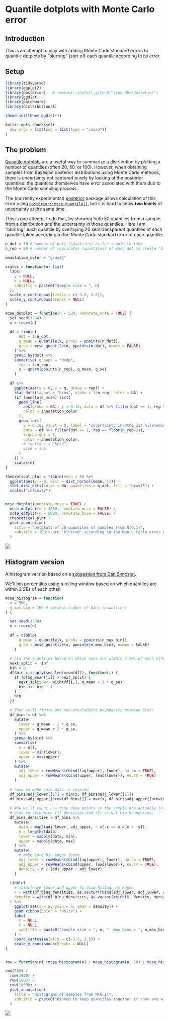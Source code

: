 Quantile dotplots with Monte Carlo error
================

## Introduction

This is an attempt to play with adding Monte Carlo standard errors to
quantile dotplots by “blurring” (sort of) each quantile according to its
error.

## Setup

``` r
library(tidyverse)
library(ggplot2)
library(posterior)   # remotes::install_github("stan-dev/posterior")
library(ggdist)
library(patchwork)
library(distributional)

theme_set(theme_ggdist())

knitr::opts_chunk$set(
  dev.args = list(png = list(type = "cairo"))
)
```

## The problem

[Quantile
dotplots](https://github.com/mjskay/when-ish-is-my-bus/blob/master/quantile-dotplots.md)
are a useful way to summarize a distribution by plotting a number of
quantiles (often 20, 50, or 100). However, when obtaining samples from
Bayesian posterior distributions using Monte Carlo methods, there is
uncertainty not captured purely by looking at the posterior quantiles:
the quantiles themselves have error associated with them due to the
Monte Carlo sampling process.

The (currently experimental) [posterior](https://mc-stan.org/posterior/)
package allows calculation of this error using
[`posterior::mcse_quantile()`](https://mc-stan.org/posterior/reference/mcse_quantile.html),
but it is hard to show **two levels** of uncertainty at the same time.

This is one attempt to do that, by showing both 50 quantiles from a
sample from a distribution *and* the uncertainty in those quantiles.
Here I am “blurring” each quantile by overlaying 20 semitransparent
quantiles of each quantile taken according to the Monte Carlo standard
error of each quantile:

``` r
n_dot = 50 # number of dots (quantiles) of the sample to take
n_rep = 20 # number of replicates (quantiles) of each dot to create "blur"

annotation_color = "gray25"

scales = function(n) list(
  labs(
    y = NULL,
    x = NULL,
    subtitle = paste0("Sample size = ", n)
  ),
  scale_x_continuous(limits = c(-3.5, 3.5)),
  scale_y_continuous(breaks = NULL)
)

mcse_dotplot = function(n = 500, annotate_mcse = TRUE) {
  set.seed(1234)
  x = rnorm(n)
  
  df = tibble(
      dot = 1:n_dot,
      q_mean = quantile(x, probs = ppoints(n_dot)),
      q_se = mcse_quantile(x, ppoints(n_dot), names = FALSE)
    ) %>%
    group_by(dot) %>%
    summarise(.groups = "drop",
      rep = 1:n_rep,
      q = qnorm(ppoints(n_rep), q_mean, q_se)
    )
  
  df %>%
    ggplot(aes(y = 0, x = q, group = rep)) +
    stat_dots(layout = "bins", alpha = 1/n_rep, color = NA) +
    (if (annotate_mcse) list(
      geom_line(
        aes(group = NA), y = 0.14, data = df %>% filter(dot == 1, rep %in% range(rep)),
        color = annotation_color
      ),
      geom_text(
        y = 0.18, vjust = 0, label = "uncertainty in\nthe 1st %ile\ndue to Monte\nCarlo error",
        data = df %>% filter(dot == 1, rep == floor(n_rep/2)),
        lineheight = 1,
        color = annotation_color,
        # fontface = "bold",
        size = 3.5
      )
    )) +
    scales(n)
}

theoretical_plot = tibble(mean = 0) %>%
  ggplot(aes(y = 0, dist = dist_normal(mean, 1))) +
  stat_dist_dots(color = NA, quantiles = n_dot, fill = "gray75") +
  scales("infinity")


mcse_dotplot(annotate_mcse = TRUE) /
  mcse_dotplot(n = 1000, annotate_mcse = FALSE) /
  mcse_dotplot(n = 5000, annotate_mcse = FALSE) /
  theoretical_plot +
  plot_annotation(
    title = "Dotplots of 50 quantiles of samples from N(0,1)",
    subtitle = "Dots are 'blurred' according to the Monte Carlo error of that quantile", 
  )
```

![](mcse_dotplots_files/figure-gfm/mcse_dotplot-1.png)<!-- -->

## Histogram version

A histogram version based on a [suggestion from Dan
Simpson](https://twitter.com/dan_p_simpson/status/1401051206009561090?s=20).

We’ll bin percentiles using a rolling window based on which quantiles
are within 2 SEs of each other:

``` r
mcse_histogram = function(
  n = 500, 
  n_max_bin = 100 # maximum number of bins (quantiles)
) {

  set.seed(1234)
  x = rnorm(n)
  
  df = tibble(
      q_mean = quantile(x, probs = ppoints(n_max_bin)),
      q_se = mcse_quantile(x, ppoints(n_max_bin), names = FALSE)
    )
  
  # bin the quantiles based on which ones are within 2 SEs of each other
  next_split = -Inf
  bin = 0
  df$bin = sapply(seq_len(nrow(df)), function(i) {
    if (df$q_mean[[i]] > next_split) {
      next_split <<- with(df[i,], q_mean + 2 * q_se)
      bin <<- bin + 1
    }
    bin
  })
  
  # Then we'll figure out non-overlapping boundaries between bins:
  df_bins = df %>%
    mutate(
      lower = q_mean - 2 * q_se,
      upper = q_mean + 2 * q_se,
    ) %>%
    group_by(bin) %>%
    summarise(
      n = n(),
      lower = min(lower),
      upper = max(upper)
    ) %>%
    mutate(
      adj_lower = rowMeans(cbind(lag(upper), lower), na.rm = TRUE),
      adj_upper = rowMeans(cbind(upper, lead(lower)), na.rm = TRUE)
    )
  
  # hack to make sure data is covered
  df_bins$adj_lower[[1]] = min(x, df_bins$adj_lower[[1]])
  df_bins$adj_upper[[nrow(df_bins)]] = max(x, df_bins$adj_upper[[nrow(df_bins)]])
  
  # Now we'll count how many data points in the sample are actually in these
  # bins to determine (1) densities and (2) actual bin boundaries:
  df_bins_densities = df_bins %>%
    mutate(
      data = map2(adj_lower, adj_upper, ~ x[.x <= x & x < .y]),
      n = lengths(data),
      lower = sapply(data, min),
      upper = sapply(data, max)
    ) %>%
    mutate(
      # make sure bin edges touch
      adj_lower = rowMeans(cbind(lag(upper), lower), na.rm = TRUE),
      adj_upper = rowMeans(cbind(upper, lead(lower)), na.rm = TRUE),
      density = n / (adj_upper - adj_lower)
    )
  
  tibble(
    # interleave lower and upper to draw histograms edges
    x = with(df_bins_densities, as.vector(rbind(adj_lower, adj_lower, adj_upper, adj_upper))),
    density = with(df_bins_densities, as.vector(rbind(0, density, density, 0)))
  ) %>%
    ggplot(aes(x = x, ymin = 0, ymax = density)) +
    geom_ribbon(color = "white") +
    labs(
      y = NULL,
      x = NULL,
      subtitle = paste0("Sample size = ", n, ", max bins = ", n_max_bin)
    ) +
    coord_cartesian(xlim = c(-3.5, 3.5)) +
    scale_y_continuous(breaks = NULL)
}


row = function(n) (mcse_histogram(n) + mcse_histogram(n, 50) + mcse_histogram(n, 20))

row(500) /
  row(1000) /
  row(5000) /
  row(10000) +
  plot_annotation(
    title = "Histograms of samples from N(0,1)",
    subtitle = paste0("Binned to keep quantiles together if they are within 2*MCSE"), 
  )
```

![](mcse_dotplots_files/figure-gfm/mcse_histogram-1.png)<!-- -->
